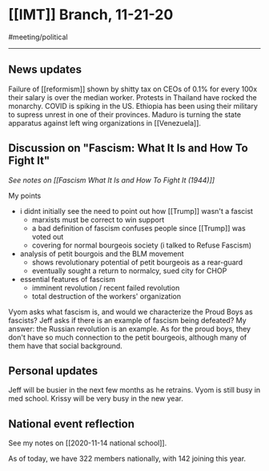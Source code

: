 # [[IMT]] Branch, 11-21-20
#meeting/political 

---
## News updates
Failure of [[reformism]] shown by shitty tax on CEOs of 0.1% for every 100x their salary is over the median worker. Protests in Thailand have rocked the monarchy. COVID is spiking in the US. Ethiopia has been using their military to supress unrest in one of their provinces. Maduro is turning the state apparatus against left wing organizations in [[Venezuela]]. 

## Discussion on "Fascism: What It Is and How To Fight It"
*See notes on [[Fascism What It Is and How To Fight It (1944)]]*

My points
- i didnt initially see the need to point out how [[Trump]] wasn't a fascist
	- marxists must be correct to win support
	- a bad definition of fascism confuses people since [[Trump]] was voted out
	- covering for normal bourgeois society (i talked to Refuse Fascism)
- analysis of petit bourgois and the BLM movement
	- shows revolutionary potential of petit bourgeois as a rear-guard
	- eventually sought a return to normalcy, sued city for CHOP
- essential features of fascism
	- imminent revolution / recent failed revolution
	- total destruction of the workers' organization

Vyom asks what fascism is, and would we characterize the Proud Boys as fascists? Jeff asks if there is an example of fascism being defeated? My answer: the Russian revolution is an example. As for the proud boys, they don't have so much connection to the petit bourgeois, although many of them have that social background. 

## Personal updates
Jeff will be busier in the next few months as he retrains. Vyom is still busy in med school. Krissy will be very busy in the new year. 

## National event reflection
See my notes on [[2020-11-14 national school]]. 

As of today, we have 322 members nationally, with 142 joining this year.